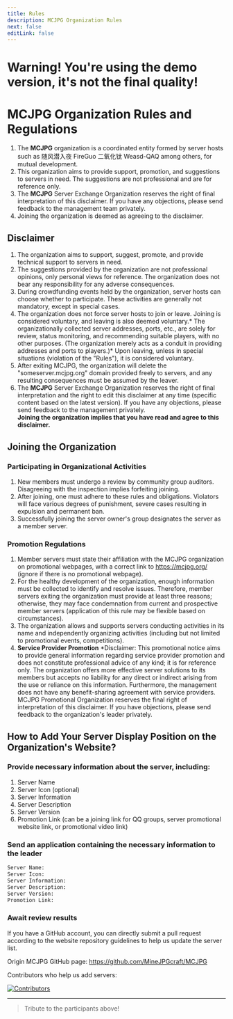 ```yaml
---
title: Rules
description: MCJPG Organization Rules
next: false
editLink: false
---
```

# Warning! You're using the demo version, it's not the final quality!
# MCJPG Organization Rules and Regulations

1. The **MCJPG** organization is a coordinated entity formed by server hosts such as 随风潜入夜 FireGuo 二氧化钛 Weasd-QAQ among others, for mutual development.
2. This organization aims to provide support, promotion, and suggestions to servers in need. The suggestions are not professional and are for reference only.
3. The **MCJPG** Server Exchange Organization reserves the right of final interpretation of this disclaimer. If you have any objections, please send feedback to the management team privately.
4. Joining the organization is deemed as agreeing to the disclaimer.

## Disclaimer
1. The organization aims to support, suggest, promote, and provide technical support to servers in need.
2. The suggestions provided by the organization are not professional opinions, only personal views for reference. The organization does not bear any responsibility for any adverse consequences.
3. During crowdfunding events held by the organization, server hosts can choose whether to participate. These activities are generally not mandatory, except in special cases.
4. The organization does not force server hosts to join or leave. Joining is considered voluntary, and leaving is also deemed voluntary.* The organizationally collected server addresses, ports, etc., are solely for review, status monitoring, and recommending suitable players, with no other purposes. (The organization merely acts as a conduit in providing addresses and ports to players.)* Upon leaving, unless in special situations (violation of the "Rules"), it is considered voluntary.
5. After exiting MCJPG, the organization will delete the "someserver.mcjpg.org" domain provided freely to servers, and any resulting consequences must be assumed by the leaver.
6. The **MCJPG** Server Exchange Organization reserves the right of final interpretation and the right to edit this disclaimer at any time (specific content based on the latest version). If you have any objections, please send feedback to the management privately.  
**Joining the organization implies that you have read and agree to this disclaimer.**

## Joining the Organization

### Participating in Organizational Activities

1. New members must undergo a review by community group auditors. Disagreeing with the inspection implies forfeiting joining.
2. After joining, one must adhere to these rules and obligations. Violators will face various degrees of punishment, severe cases resulting in expulsion and permanent ban.
3. Successfully joining the server owner's group designates the server as a member server.

### Promotion Regulations

1. Member servers must state their affiliation with the MCJPG organization on promotional webpages, with a correct link to https://mcjpg.org/ (ignore if there is no promotional webpage).
2. For the healthy development of the organization, enough information must be collected to identify and resolve issues. Therefore, member servers exiting the organization must provide at least three reasons; otherwise, they may face condemnation from current and prospective member servers (application of this rule may be flexible based on circumstances).
3. The organization allows and supports servers conducting activities in its name and independently organizing activities (including but not limited to promotional events, competitions).
4. **Service Provider Promotion** *Disclaimer: This promotional notice aims to provide general information regarding service provider promotion and does not constitute professional advice of any kind; it is for reference only. The organization offers more effective server solutions to its members but accepts no liability for any direct or indirect arising from the use or reliance on this information. Furthermore, the management does not have any benefit-sharing agreement with service providers. MCJPG Promotional Organization reserves the final right of interpretation of this disclaimer. If you have objections, please send feedback to the organization's leader privately.

## How to Add Your Server Display Position on the Organization's Website?

### Provide necessary information about the server, including:

1. Server Name
2. Server Icon (optional)
3. Server Information
4. Server Description
5. Server Version
6. Promotion Link (can be a joining link for QQ groups, server promotional website link, or promotional video link)

### Send an application containing the necessary information to the leader

``` txt
Server Name:
Server Icon:
Server Information:
Server Description:
Server Version:
Promotion Link:
```

### Await review results

If you have a GitHub account, you can directly submit a pull request according to the website repository guidelines to help us update the server list.

Origin MCJPG GitHub page: https://github.com/MineJPGcraft/MCJPG

Contributors who help us add servers:

<a href="https://github.com/ZhuYuxuan9302/MCJPG/graphs/contributors">
  <img src="https://contrib.rocks/image?repo=ZhuYuxuan9302/MCJPG" alt="Contributors"/>
</a>

---------

> Tribute to the participants above!
